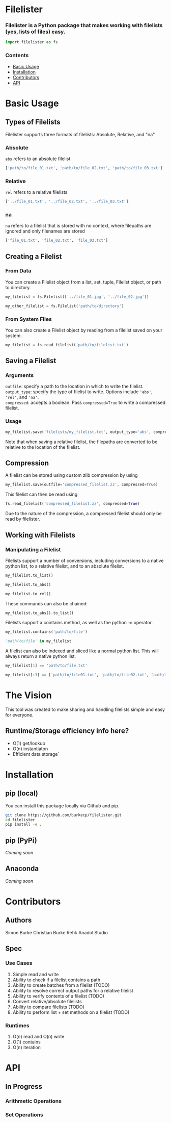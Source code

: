 # Filelister

### Filelister is a Python package that makes working with filelists (yes, lists of files) easy.

```python
import filelister as fs
```

### Contents
- [Basic Usage](#basic-usage)
- [Installation](#installation)
- [Contributors](#contributors)
- [API](#API)

# Basic Usage

## Types of Filelists
Filelister supports three formats of filelists: Absolute, Relative, and "na"
### Absolute
 `abs` refers to an absolute filelist
```python
['path/to/file_01.txt', 'path/to/file_02.txt', 'path/to/file_03.txt']
```
### Relative
`rel` refers to a relative filelists

```python
['../file_01.txt', '../file_02.txt', '../file_03.txt']
```
### na
`na` refers to a filelist that is stored with no context, where filepaths are ignored and only filenames are stored
```python
['file_01.txt', 'file_02.txt', 'file_03.txt']
```

## Creating a Filelist

### From Data
You can create a Filelist object from a list, set, tuple, Filelist object, or path to directory.

```python
my_filelist = fs.Filelist(['../file_01.jpg', '../file_02.jpg'])

my_other_filelist = fs.Filelist('path/to/directory')
```

### From System Files
You can also create a Filelist object by reading from a filelist saved on your system.

```python
my_filelist = fs.read_filelist('path/to/filelist.txt')
```


## Saving a Filelist
### Arguments
`outfile`: specify a path to the location in which to write the filelist.  
`output_type`: specify the type of filelist to write. Options include `'abs'`, `'rel'`, and `'na'`.  
`compressed`: accepts a boolean. Pass `compressed=True` to write a compressed filelist.  
### Usage
```python
my_filelist.save('filelists/my_filelist.txt', output_type='abs', compressed=True)
```
Note that when saving a relative filelist, the filepaths are converted to be relative to the location of the filelist.


## Compression
A filelist can be stored using custom zlib compression by using
```python
my_filelist.save(outfile='compressed_filelist.zz', compressed=True)
```
This filelist can then be read using
```python
fs.read_filelist('compressed_filelist.zz', compressed=True)
```
Due to the nature of the compression, a compressed filelist should only be read by filelister.

## Working with Filelists

### Manipulating a Filelist
Filelists support a number of conversions, including conversions to a native python list, to a relative filelist, and to an absolute filelist.
```python
my_filelist.to_list()

my_filelist.to_abs()

my_filelist.to_rel()
```
These commands can also be chained:
```python
my_filelist.to_abs().to_list()
```
Filelists support a cointains method, as well as the python `in` operator.
```python
my_filelist.contains('path/to/file')

'path/to/file' in my_filelist
```

A filelist can also be indexed and sliced like a normal python list. This will always return a native python list.
```python
my_filelist[1] == 'path/to/file.txt'

my_filelist[:3] == ['path/to/file01.txt', 'path/to/file02.txt', 'path/to/file03.txt']
```

# The Vision
This tool was created to make sharing and handling filelists simple and easy for everyone.
## Runtime/Storage efficiency info here?
- O(1) get/lookup
- O(n) instantiaton
- Efficient data storage`
# Installation

## pip (local)
You can install this package locally via Github and pip.

```bash
git clone https://github.com/burkecp/filelister.git
cd filelister
pip install -e .
```
## pip (PyPi)
*Coming soon*

## Anaconda
*Coming soon*

# Contributors

## Authors
Simon Burke
Christian Burke
Refik Anadol Studio

## Spec
### Use Cases
1. Simple read and write
2. Ability to check if a filelist contains a path
3. Ability to create batches from a filelist (TODO)
4. Ability to resolve correct output paths for a relative filelist
5. Ability to verify contents of a filelist (TODO)
6. Convert relative/absolute filelists
7. Ability to compare filelists (TODO)
8. Ability to perform list + set methods on a filelist (TODO)

### Runtimes
1. O(n) read and O(n) write
2. O(1) contains
3. O(n) iteration

# API

## In Progress

### Arithmetic Operations

### Set Operations
